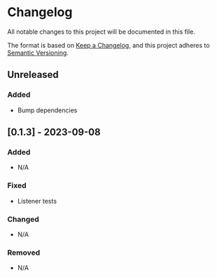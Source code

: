 # Changelog

All notable changes to this project will be documented in this file.

The format is based on [Keep a Changelog](https://keepachangelog.com/en/1.0.0/),
and this project adheres to [Semantic Versioning](https://semver.org/spec/v2.0.0.html).

## Unreleased
### Added
- Bump dependencies

## [0.1.3] - 2023-09-08

### Added

- N/A

### Fixed

- Listener tests

### Changed

- N/A

### Removed

- N/A
